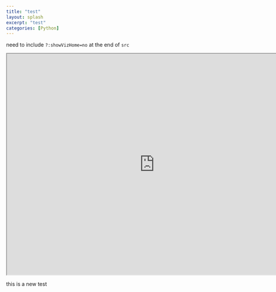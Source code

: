 ```yaml
---
title: "test"
layout: splash
excerpt: "test"
categories: [Python]
---
```


need to include `?:showVizHome=no` at the end of `src`


<iframe src="https://public.tableau.com/views/section_5_15685255803290/Sheet1?:embed=y&:display_count=yes&:origin=viz_share_link?:showVizHome=no" width="800" height="600"></iframe>

this is a new test

